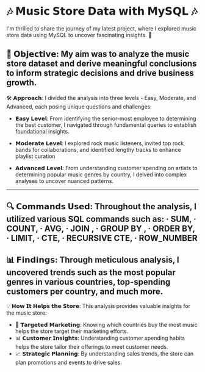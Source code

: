   # 🎶 𝗠𝘂𝘀𝗶𝗰 𝗦𝘁𝗼𝗿𝗲 𝗗𝗮𝘁𝗮 𝘄𝗶𝘁𝗵 𝗠𝘆𝗦𝗤𝗟 🎶

I'm thrilled to share the journey of my latest project, where I explored music store data using MySQL to uncover fascinating insights. 🚀

🎯 𝗢𝗯𝗷𝗲𝗰𝘁𝗶𝘃𝗲: My aim was to analyze the music store dataset and derive meaningful conclusions to inform strategic decisions and drive business growth.
-----------------------------------------------------------------------------------------------------------------------------------------------------------------------------------
🛠️ 𝗔𝗽𝗽𝗿𝗼𝗮𝗰𝗵: I divided the analysis into three levels - Easy, Moderate, and Advanced, each posing unique questions and challenges:

- 𝗘𝗮𝘀𝘆 𝗟𝗲𝘃𝗲𝗹: From identifying the senior-most employee to determining the best customer, I navigated through fundamental queries to establish foundational insights.

- 𝗠𝗼𝗱𝗲𝗿𝗮𝘁𝗲 𝗟𝗲𝘃𝗲𝗹: I explored rock music listeners, invited top rock bands for collaborations, and identified lengthy tracks to enhance playlist curation

- 𝗔𝗱𝘃𝗮𝗻𝗰𝗲𝗱 𝗟𝗲𝘃𝗲𝗹: From understanding customer spending on artists to determining popular music genres by country, I delved into complex analyses to uncover nuanced patterns.
-----------------------------------------------------------------------------------------------------------------------------------------------------------------------------------

🔍 𝗖𝗼𝗺𝗺𝗮𝗻𝗱𝘀 𝗨𝘀𝗲𝗱: Throughout the analysis, I utilized various SQL commands such as:
  ·        SUM,
  ·        COUNT,
  ·        AVG,
  ·        JOIN ,
  ·        GROUP BY ,
  ·        ORDER BY,
  ·        LIMIT,
  ·        CTE,
  ·        RECURSIVE CTE,
  ·        ROW_NUMBER
-----------------------------------------------------------------------------------------------------------------------------------------------------------------------------------

📊 𝗙𝗶𝗻𝗱𝗶𝗻𝗴𝘀: Through meticulous analysis, I uncovered trends such as the most popular genres in various countries, top-spending customers per country, and much more.
-----------------------------------------------------------------------------------------------------------------------------------------------------------------------------------

💡 𝗛𝗼𝘄 𝗜𝘁 𝗛𝗲𝗹𝗽𝘀 𝘁𝗵𝗲 𝗦𝘁𝗼𝗿𝗲:
This analysis provides valuable insights for the music store:

- 🎯 𝗧𝗮𝗿𝗴𝗲𝘁𝗲𝗱 𝗠𝗮𝗿𝗸𝗲𝘁𝗶𝗻𝗴: Knowing which countries buy the most music helps the store target their marketing efforts.
- 📊 𝗖𝘂𝘀𝘁𝗼𝗺𝗲𝗿 𝗜𝗻𝘀𝗶𝗴𝗵𝘁𝘀: Understanding customer spending habits helps the store tailor their offerings to meet customer needs.
- 📈 𝗦𝘁𝗿𝗮𝘁𝗲𝗴𝗶𝗰 𝗣𝗹𝗮𝗻𝗻𝗶𝗻𝗴: By understanding sales trends, the store can plan promotions and events to drive sales.
